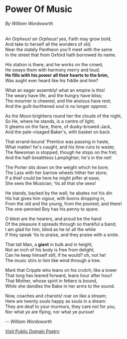 # Power Of Music
###### By William Wordsworth


_An Orpheus! an Orpheus!_ yes, Faith may grow bold,  
And take to herself all the wonders of old;  
Near the stately Pantheon you'll meet with the same  
In the street that from Oxford hath borrowed its name.

His station is there; and he works on the crowd,  
He sways them with harmony merry and loud;  
**He fills with his _power_ all their hearts to the brim,**  
Was aught ever heard like his fiddle and him?

What an eager assembly! what an empire is this!  
The weary have life, and the hungry have bliss;  
The mourner is cheered, and the anxious have rest;  
And the guilt-burthened soul is no longer opprest.

As the Moon brightens round her the clouds of the night,  
So He, where he stands, is a centre of light;  
It gleams on the face, there, of dusky-browed Jack,  
And the pale-visaged Baker's, with basket on back.

That errand-bound 'Prentice was passing in haste,  
What matter! he's caught, and his time runs to waste;  
The Newsman is stopped, though he stops on the fret;  
And the half-breathless Lamplighter, he's in the net!

The Porter sits down on the weight which he bore;  
The Lass with her barrow wheels hither her store;  
If a thief could be here he might pilfer at ease;  
She sees the Musician, 'tis all that she sees!

He stands, backed by the wall; he abates not his din  
His hat gives him vigour, with boons dropping in,  
From the old and the young, from the poorest; and there!  
The one-pennied Boy has his penny to spare.

O blest are the hearers, and proud be the hand  
Of the pleasure it spreads through so thankful a band;  
I am glad for him, blind as he is! all the while  
If they speak 'tis to praise, and they praise with a smile.

That tall Man, a **giant** in bulk and in height,  
Not an inch of his body is free from delight;  
Can he keep himself still, if he would? oh, not he!  
The music stirs in him like wind through a tree.

Mark that Cripple who leans on his crutch; like a tower  
That long has leaned forward, leans hour after hour!  
That Mother, whose spirit in fetters is bound,  
While she dandles the Babe in her arms to the sound.

Now, coaches and chariots! roar on like a stream;  
Here are twenty souls happy as souls in a dream:  
They are deaf to your murmurs, they care not for you,  
Nor what ye are flying, nor what ye pursue!

-- *William Wordsworth*

[Visit Public Domain Poetry](http://www.public-domain-poetry.com/william-wordsworth/power-of-music-4019)
